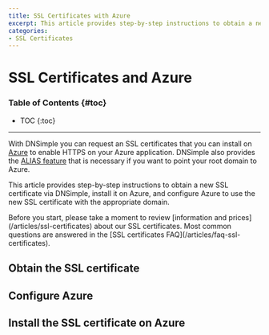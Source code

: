 ```yaml
---
title: SSL Certificates with Azure
excerpt: This article provides step-by-step instructions to obtain a new SSL certificate via DNSimple, install it on Azure, and configure your Azure application.
categories:
- SSL Certificates
---
```


# SSL Certificates and Azure

### Table of Contents {#toc}

* TOC
{:toc}

---

With DNSimple you can request an SSL certificates that you can install on [Azure](https://azure.microsoft.com/) to enable HTTPS on your Azure application. DNSimple also provides the [ALIAS feature](/articles/alias-record/) that is necessary if you want to point your root domain to Azure.

This article provides step-by-step instructions to obtain a new SSL certificate via DNSimple, install it on Azure, and configure Azure to use the new SSL certificate with the appropriate domain.

<callout>
Before you start, please take a moment to review [information and prices](/articles/ssl-certificates) about our SSL certificates. Most common questions are answered in the [SSL certificates FAQ](/articles/faq-ssl-certificates).
</callout>

## Obtain the SSL certificate

## Configure Azure

## Install the SSL certificate on Azure
